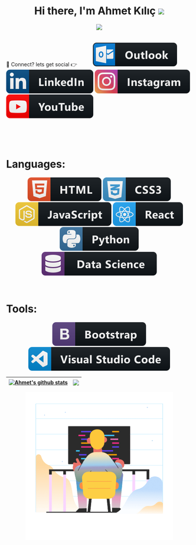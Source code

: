 <div align="center">
   <h1 >Hi there, I'm Ahmet Kılıç <img src="https://media.giphy.com/media/hvRJCLFzcasrR4ia7z/giphy.gif" width="25px"> </h1>
   <img src="https://pronoun.cyou/x/y?subject=He&object=Him&height=20"> 
</div>
<br>

💬 Connect? lets get social 👉&#160;&#160;&#160;&#160;&#160;&#160;&#160;&#160;&#160;&#160;&#160;[<img  src="https://raw.githubusercontent.com/MikeCodesDotNET/ColoredBadges/4a38660afb7be89a6032218589b4454a1285c7f8/svg/social/outlook.svg" >](mailto:ahmet.kilic1@std.yildiz.edu.tr)
[<img  src="https://raw.githubusercontent.com/MikeCodesDotNET/ColoredBadges/4a38660afb7be89a6032218589b4454a1285c7f8/svg/social/linkedin.svg" >](https://www.linkedin.com/in/ahmetkılıç) 
[<img src="https://raw.githubusercontent.com/MikeCodesDotNET/ColoredBadges/4a38660afb7be89a6032218589b4454a1285c7f8/svg/social/instagram.svg" >](https://www.instagram.com/ahmet.kkilic/) 
[<img  src="https://raw.githubusercontent.com/MikeCodesDotNET/ColoredBadges/4a38660afb7be89a6032218589b4454a1285c7f8/svg/streaming/youtube.svg" >](https://www.youtube.com/@ahmet.kkilic)





<br>
<br>
<br>



<h1>Languages:</h1>

<p align="center">
  <img src="https://raw.githubusercontent.com/8bithemant/8bithemant/master/svg/dev/languages/html.svg">
  <img src="https://raw.githubusercontent.com/MikeCodesDotNET/ColoredBadges/4a38660afb7be89a6032218589b4454a1285c7f8/svg/dev/languages/css3.svg">
  <img src="https://raw.githubusercontent.com/8bithemant/8bithemant/master/svg/dev/languages/js.svg">
  <img src="https://raw.githubusercontent.com/8bithemant/8bithemant/master/svg/dev/frameworks/react.svg">
  
  <img src="https://raw.githubusercontent.com/8bithemant/8bithemant/master/svg/dev/languages/python.svg">
  <img src="https://raw.githubusercontent.com/8bithemant/8bithemant/master/svg/dev/misc/datascience.svg">
</p>
<br>



<h1>Tools:</h1>
<p align="center">
<img src="https://raw.githubusercontent.com/MikeCodesDotNET/ColoredBadges/4a38660afb7be89a6032218589b4454a1285c7f8/svg/dev/frameworks/bootstrap.svg">
<img src="https://raw.githubusercontent.com/MikeCodesDotNET/ColoredBadges/4a38660afb7be89a6032218589b4454a1285c7f8/svg/dev/tools/visualstudio_code.svg">
</p>

| <a href="https://github.com/anuraghazra/github-readme-stats"><img align="center" src="https://github-readme-stats.vercel.app/api?username=ahmetkkilic&show_icons=true&bg_color=00000000" alt="Ahmet's github stats" /></a> | <a href="https://github.com/anuraghazra/github-readme-stats"><img align="center" src="https://github-readme-stats.vercel.app/api/top-langs/?username=ahmetkkilic&layout=compact&show_icons=true&bg_color=00000000" /></a> |
| ------------- | ------------- |

<p align="center">
        <img src="marginalia-programming.gif" alt="Github Stats" />
</p>

